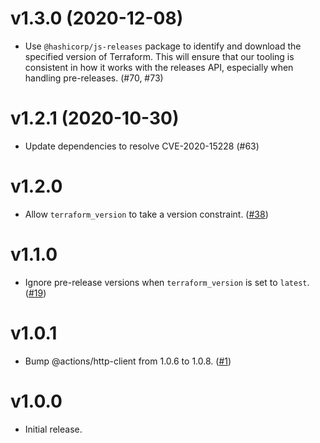 # v1.3.0 (2020-12-08)

- Use `@hashicorp/js-releases` package to identify and download the specified version of Terraform. This will ensure that our tooling is consistent in how it works with the releases API, especially when handling pre-releases. (#70, #73)

# v1.2.1 (2020-10-30)

- Update dependencies to resolve CVE-2020-15228 (#63)

# v1.2.0

- Allow `terraform_version` to take a version constraint. ([#38](https://github.com/hashicorp/setup-terraform/pull/38))

# v1.1.0

- Ignore pre-release versions when `terraform_version` is set to `latest`. ([#19](https://github.com/hashicorp/setup-terraform/pull/19))

# v1.0.1

- Bump @actions/http-client from 1.0.6 to 1.0.8. ([#1](https://github.com/hashicorp/setup-terraform/pull/1))

# v1.0.0

- Initial release.
